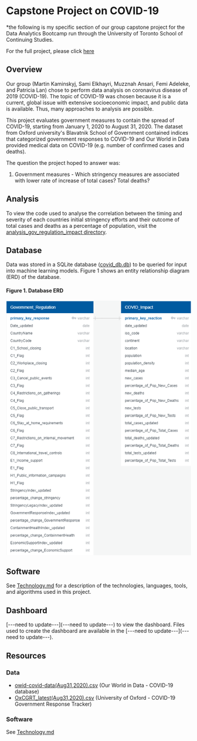 # Capstone Project on COVID-19
*the following is my specific section of our group capstone project for the Data Analytics Bootcamp run through the University of Toronto School of Continuing Studies.

For the full project, please click [here](https://github.com/pmmfs)

## Overview
Our group (Martin Kaminskyj, Sami Elkhayri, Muzznah Ansari, Femi Adeleke, and Patricia Lan) chose to perform data analysis on coronavirus disease of 2019 (COVID-19). The topic of COVID-19 was chosen because it is a current, global issue with extensive socioeconomic impact, and public data is available. Thus, many approaches to analysis are possible. 

This project evaluates government measures to contain the spread of COVID-19, starting from January 1, 2020 to August 31, 2020. The dataset from Oxford university's Blavatnik School of Government contained indices that categorized government responses to COVID-19 and Our World in Data provided medical data on COVID-19 (e.g. number of confirmed cases and deaths).

The question the project hoped to answer was: 

1) Government measures - Which stringency measures are associated with lower rate of increase of total cases? Total deaths?
   
## Analysis
To view the code used to analyse the correlation between the timing and severity of each countries initial stringency efforts and their outcome of total cases and deaths as a percentage of population, visit the [analysis_gov_regulation_impact directory](analysis_gov_regulation_impact).

## Database 
Data was stored in a SQLite database ([covid_db.db](analysis_gov_regulation_impact/Resources/covid_db.db)) to be queried for input into machine learning models. Figure 1 shows an entity relationship diagram (ERD) of the database.

#### Figure 1. Database ERD
![](ERD_final.png)

## Software
See [Technology.md](Technology.md) for a description of the technologies, languages, tools, and algorithms used in this project.

## Dashboard
[---need to update---](---need to update---) to view the dashboard. Files used to create the dashboard are available in the [---need to update---](---need to update---). 

## Resources

### Data
- [owid-covid-data(Aug31,2020).csv](analysis_gov_regulation_impact/Resources/raw/owid-covid-data(Aug31,2020).csv) (Our World in Data - COVID-19 database)
- [OxCGRT_latest(Aug31,2020).csv](analysis_gov_regulation_impact/Resources/raw/OxCGRT_latest(Aug31,2020).csv) (University of Oxford - COVID-19 Government Response Tracker)

### Software
See [Technology.md](Technology.md)
